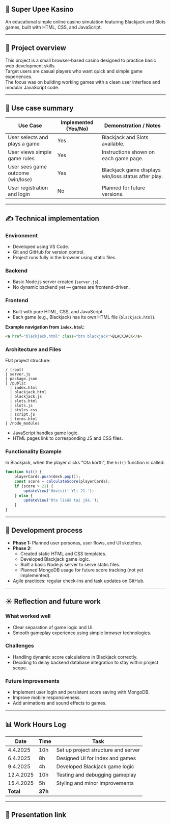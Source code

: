 ## 🌟 Super Upee Kasino

An educational simple online casino simulation featuring Blackjack and Slots games, built with HTML, CSS, and JavaScript.

---

## 📝 Project overview

This project is a small browser-based casino designed to practice basic web development skills.  
Target users are casual players who want quick and simple game experiences.  
The focus was on building working games with a clean user interface and modular JavaScript code.

---

## 📌 Use case summary

| Use Case | Implemented (Yes/No) | Demonstration / Notes |
|----------|----------------------|------------------------|
| User selects and plays a game | Yes | Blackjack and Slots available. |
| User views simple game rules | Yes | Instructions shown on each game page. |
| User sees game outcome (win/lose) | Yes | Blackjack game displays win/loss status after play. |
| User registration and login | No | Planned for future versions. |

---

## ✍️ Technical implementation

### Environment

- Developed using VS Code.
- Git and GitHub for version control.
- Project runs fully in the browser using static files.

### Backend

- Basic Node.js server created (`server.js`).
- No dynamic backend yet — games are frontend-driven.

### Frontend

- Built with pure HTML, CSS, and JavaScript.
- Each game (e.g., Blackjack) has its own HTML file (`blackjack.html`).

**Example navigation from `index.html`:**

```html
<a href="blackjack.html" class="btn blackjack">BLACKJACK</a>
```

### Architecture and Files

Flat project structure:

```
/ (root)
| server.js
| package.json
| /public
  | index.html
  | blackjack.html
  | blackjack.js
  | slots.html
  | slots.js
  | styles.css
  | script.js
  | terms.html
| /node_modules
```

- JavaScript handles game logic.
- HTML pages link to corresponding JS and CSS files.

### Functionality Example

In Blackjack, when the player clicks "Ota kortti", the `hit()` function is called:

```javascript
function hit() {
    playerCards.push(deck.pop());
    const score = calculateScore(playerCards);
    if (score > 21) {
        updateView('Hävisit! Yli 21.');
    } else {
        updateView('Ota lisää tai jää.');
    }
}
```

---

## 🚂 Development process

- **Phase 1:** Planned user personas, user flows, and UI sketches.
- **Phase 2:**
  - Created static HTML and CSS templates.
  - Developed Blackjack game logic.
  - Built a basic Node.js server to serve static files.
  - Planned MongoDB usage for future score tracking (not yet implemented).
- Agile practices: regular check-ins and task updates on GitHub.

---

## ☀️ Reflection and future work

### What worked well

- Clear separation of game logic and UI.
- Smooth gameplay experience using simple browser technologies.

### Challenges

- Handling dynamic score calculations in Blackjack correctly.
- Deciding to delay backend database integration to stay within project scope.

### Future improvements

- Implement user login and persistent score saving with MongoDB.
- Improve mobile responsiveness.
- Add animations and sound effects to games.

---

## 📊 Work Hours Log

| Date       | Time | Task                                |
|------------|------|-------------------------------------|
| 4.4.2025   | 10h   | Set up project structure and server |
| 6.4.2025   | 8h   | Designed UI for index and games     |
| 9.4.2025   | 4h   | Developed Blackjack game logic      |
| 12.4.2025  | 10h   | Testing and debugging gameplay      |
| 15.4.2025  | 5h   | Styling and minor improvements      |
| **Total**  | **37h** |                                 |

---

## 🫢 Presentation link




